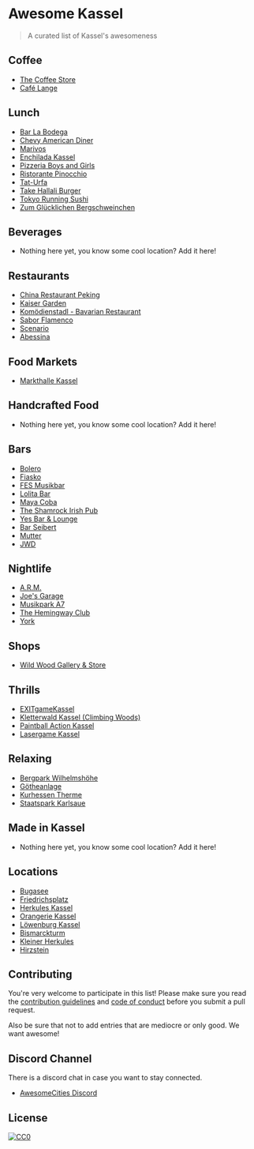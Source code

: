 # Awesome Kassel

> A curated list of Kassel's awesomeness

## Coffee

- [The Coffee Store](https://goo.gl/maps/fKrwb7CpJjy)
- [Café Lange](https://goo.gl/maps/K9EhjRwYaok)

## Lunch

- [Bar La Bodega](https://goo.gl/maps/obEvM3hech12)
- [Chevy American Diner](https://goo.gl/maps/7w273s8VqR72)
- [Marivos](https://goo.gl/maps/yYMy9bH2is92)
- [Enchilada Kassel](https://goo.gl/maps/NNKQ3u1SUFL2)
- [Pizzeria Boys and Girls](https://goo.gl/maps/HtcopdEs6yG2)
- [Ristorante Pinocchio](https://goo.gl/maps/hQVwVhKMoH32)
- [Tat-Urfa](https://goo.gl/maps/hBZvEDrpV9G2)
- [Take Hallali Burger](https://goo.gl/maps/QY6M6sqqkE12)
- [Tokyo Running Sushi](https://goo.gl/maps/LzymbMvU8qv)
- [Zum Glücklichen Bergschweinchen](https://goo.gl/maps/Ybx7iKtLy2U2)

## Beverages

- Nothing here yet, you know some cool location? Add it here!

## Restaurants

- [China Restaurant Peking](https://goo.gl/maps/Zm5chQnCoVC2)
- [Kaiser Garden](https://goo.gl/maps/NV2BRXrXaq42)
- [Komödienstadl - Bavarian Restaurant](https://goo.gl/maps/tEV94NULiyG2)
- [Sabor Flamenco](https://goo.gl/maps/pgwHzWfysqN2)
- [Scenario](https://goo.gl/maps/4uVRZHGnVLq)
- [Abessina](https://goo.gl/maps/dwW4LbJDwuT2)

## Food Markets

- [Markthalle Kassel](https://goo.gl/maps/G6JEffpZKo52)

## Handcrafted Food

- Nothing here yet, you know some cool location? Add it here!

## Bars

- [Bolero](https://goo.gl/maps/Jh8kcuYP6L52)
- [Fiasko](https://goo.gl/maps/vcN99gjn5yt)
- [FES Musikbar](https://goo.gl/maps/GWEWY8439LD2)
- [Lolita Bar](https://goo.gl/maps/Uxi3YX6bLYH2)
- [Maya Coba](https://goo.gl/maps/bav8M1hfMzn)
- [The Shamrock Irish Pub](https://goo.gl/maps/31Zjwf1Bwh42)
- [Yes Bar & Lounge](https://goo.gl/maps/v5kGhcYRtgu)
- [Bar Seibert](https://goo.gl/maps/f227zGYa5rn)
- [Mutter](https://goo.gl/maps/egW5bzYJ2bS2)
- [JWD](https://goo.gl/maps/EUmnTs128uJ2)

## Nightlife

- [A.R.M.](https://goo.gl/maps/xUwkuLCXYe82)
- [Joe's Garage](https://goo.gl/maps/QXkF9jurNPD2)
- [Musikpark A7](https://goo.gl/maps/1n5NdWWpBr92)
- [The Hemingway Club](https://goo.gl/maps/3ZYs7w5RBNJ2)
- [York](https://goo.gl/maps/y8CjwB76qho)

## Shops

- [Wild Wood Gallery & Store](https://goo.gl/maps/5nnjpxm7d7K2)

## Thrills

- [EXITgameKassel](https://goo.gl/maps/wVqZBayR5qF2)
- [Kletterwald Kassel (Climbing Woods)](https://goo.gl/maps/z9qPA8ec8w42)
- [Paintball Action Kassel](https://goo.gl/maps/3o9rQ9xqGdE2)
- [Lasergame Kassel](https://goo.gl/maps/nFVcXLwDZGP2)

## Relaxing

- [Bergpark Wilhelmshöhe](https://goo.gl/maps/LPDaaZihJCt)
- [Götheanlage](https://goo.gl/maps/Q1Sy2UTgyGz)
- [Kurhessen Therme](https://goo.gl/maps/TiP2iJ94mQ92)
- [Staatspark Karlsaue](https://goo.gl/maps/jiGbxUWTwUx)

## Made in Kassel

- Nothing here yet, you know some cool location? Add it here!

## Locations

- [Bugasee](https://goo.gl/maps/zDQPd6amNKp)
- [Friedrichsplatz](https://goo.gl/maps/L2nqQn82VGq)
- [Herkules Kassel](https://goo.gl/maps/r36yi1u3xCu)
- [Orangerie Kassel](https://goo.gl/maps/fRF8MfMEiBE2)
- [Löwenburg Kassel](https://goo.gl/maps/J3GJP8io2MG2)
- [Bismarckturm](https://goo.gl/maps/DX7Eq7w2sFP2)
- [Kleiner Herkules](https://goo.gl/maps/a39SCu1ETwK2)
- [Hirzstein](https://goo.gl/maps/WH3rq2mtz7x)

## Contributing

You're very welcome to participate in this list! Please make sure you read the [contribution guidelines](Contribution.md) and [code of conduct](code-of-conduct.md) before you submit a pull request.

Also be sure that not to add entries that are mediocre or only good. We want awesome!

## Discord Channel

There is a discord chat in case you want to stay connected.
- [AwesomeCities Discord](https://discord.gg/VH9VCXF)

## License

[![CC0](http://mirrors.creativecommons.org/presskit/buttons/88x31/svg/cc-zero.svg)](https://creativecommons.org/publicdomain/zero/1.0/)
